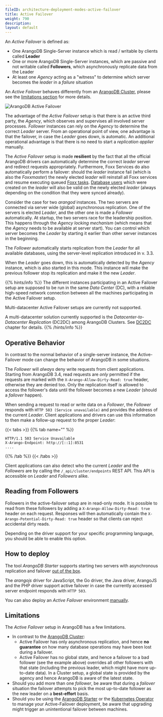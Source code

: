 ```yaml
---
fileID: architecture-deployment-modes-active-failover
title: Active Failover
weight: 790
description: 
layout: default
---
```

An _Active Failover_ is defined as:

- One ArangoDB Single-Server instance which is read / writable by clients called **Leader**
- One or more ArangoDB Single-Server instances, which are passive and not writable 
  called **Followers**, which asynchronously replicate data from the Leader
- At least one _Agency_ acting as a "witness" to determine which server becomes the _leader_
  in a _failure_ situation

An _Active Failover_ behaves differently from an [ArangoDB Cluster](../cluster/), please see the [limitations section](#limitations) for more details.

![ArangoDB Active Failover](/images/leader-follower.png)

The advantage of the _Active Failover_ setup is that there is an active third party, the _Agency_,
which observes and supervises all involved server processes.
_Follower_ instances can rely on the _Agency_ to determine the correct _Leader_ server.
From an operational point of view, one advantage is that
the failover, in case the _Leader_ goes down, is automatic. An additional operational
advantage is that there is no need to start a _replication applier_ manually.

The _Active Failover_ setup is made **resilient** by the fact that all the official
ArangoDB drivers can automatically determine the correct _leader_ server and
redirect requests appropriately. Furthermore, Foxx Services do also automatically
perform a failover: should the _leader_ instance fail (which is also the _Foxxmaster_)
the newly elected _leader_ will reinstall all Foxx services and resume executing
queued [Foxx tasks](../../foxx-microservices/guides/foxx-guides-scripts).
[Database users](../../administration/user-management/)
which were created on the _leader_ will also be valid on the newly elected _leader_
(always depending on the condition that they were synced already).

Consider the case for two *arangod* instances. The two servers are connected via
server wide (global) asynchronous replication. One of the servers is
elected _Leader_, and the other one is made a _Follower_ automatically. At startup,
the two servers race for the leadership position. This happens through the _Agency
locking mechanism_ (which means that the _Agency_ needs to be available at server start).
You can control which server becomes the _Leader_ by starting it earlier than
other server instances in the beginning.

The _Follower_ automatically starts replication from the _Leader_ for all
available databases, using the server-level replication introduced in v. 3.3.

When the _Leader_ goes down, this is automatically detected by the _Agency_
instance, which is also started in this mode. This instance will make the
previous follower stop its replication and make it the new _Leader_.

{{% hints/info %}}
The different instances participating in an Active Failover setup are supposed
to be run in the same _Data Center_ (DC), with a reliable high-speed network
connection between all the machines participating in the Active Failover setup.

Multi-datacenter Active Failover setups are currently not supported.

A multi-datacenter solution currently supported is the _Datacenter-to-Datacenter Replication_
(DC2DC) among ArangoDB Clusters. See [DC2DC](../../arangosync/deployment/) chapter for details.
{{% /hints/info %}}

## Operative Behavior

In contrast to the normal behavior of a single-server instance, the Active-Failover
mode can change the behavior of ArangoDB in some situations.

The _Follower_ will _always_ deny write requests from client applications. Starting from ArangoDB 3.4,
read requests are _only_ permitted if the requests are marked with the `X-Arango-Allow-Dirty-Read: true` header,
otherwise they are denied too.
Only the replication itself is allowed to access the follower's data until the
follower becomes a new _Leader_ (should a _failover_ happen).

When sending a request to read or write data on a _Follower_, the _Follower_
responds with `HTTP 503 (Service unavailable)` and provides the address of
the current _Leader_. Client applications and drivers can use this information to
then make a follow-up request to the proper _Leader_:

{{< tabs >}}
{{% tab name="" %}}
```
HTTP/1.1 503 Service Unavailable
X-Arango-Endpoint: http://[::1]:8531
....
```
{{% /tab %}}
{{< /tabs >}}

Client applications can also detect who the current _Leader_ and the _Followers_
are by calling the `/_api/cluster/endpoints` REST API. This API is accessible
on _Leader_ and _Followers_ alike.

## Reading from Followers

Followers in the active-failover setup are in read-only mode. It is possible to read from these
followers by adding a `X-Arango-Allow-Dirty-Read: true` header on each request. Responses will then automatically
contain the `X-Arango-Potential-Dirty-Read: true` header so that clients can reject accidental dirty reads.

Depending on the driver support for your specific programming language, you should be able
to enable this option.

## How to deploy

The tool _ArangoDB Starter_ supports starting two servers with asynchronous
replication and failover [out of the box](deployment-active-failover-using-the-starter).

The _arangojs_ driver for JavaScript, the Go driver, the Java driver, ArangoJS and
the PHP driver support active failover in case the currently accessed server endpoint
responds with `HTTP 503`.

You can also deploy an *Active Failover* environment [manually](deployment-active-failover-manual-start).

## Limitations

The _Active Failover_ setup in ArangoDB has a few limitations.

- In contrast to the [ArangoDB Cluster](../cluster/): 
  - Active Failover has only asynchronous replication, and hence **no guarantee** on how many database operations may have been lost during a failover.
  - Active Failover has no global state, and hence a failover to a bad follower (see the example above) overrides all other followers with that state (including the previous leader, which might have more up-to-date data). In a Cluster setup, a global state is provided by the agency and hence ArangoDB is aware of the latest state.
- Should you add more than one _follower_, be aware that during a _failover_ situation
  the failover attempts to pick the most up-to-date follower as the new leader on a **best-effort** basis. 
- Should you be using the [ArangoDB Starter](../../programs-tools/arangodb-starter/) 
  or the [Kubernetes Operator](../kubernetes/) to manage your Active-Failover
  deployment, be aware that upgrading might trigger an unintentional failover between machines.
